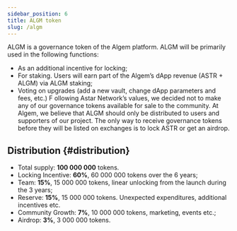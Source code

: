 ```yaml
---
sidebar_position: 6
title: ALGM token
slug: /algm
---
```


ALGM is a governance token of the Algem platform. ALGM will be primarily used in the following functions:
- As an additional incentive for locking;
- For staking. Users will earn part of the Algem’s dApp revenue (ASTR + ALGM) via ALGM staking;
- Voting on upgrades (add a new vault, change dApp parameters and fees, etc.)
F
ollowing Astar Network’s values, we decided not to make any of our governance tokens available for sale to the community. At Algem, we believe that ALGM should only be distributed to users and supporters of our project. The only way to receive governance tokens before they will be listed on exchanges is to lock ASTR or get an airdrop.

## Distribution {#distribution}

- Total supply: **100 000 000** tokens.
- Locking Incentive: **60%**, 60 000 000 tokens over the 6 years;
- Team: **15%**, 15 000 000 tokens, linear unlocking from the launch during the 3 years;
- Reserve: **15%**, 15 000 000 tokens. Unexpected expenditures, additional incentives etc.
- Community Growth: **7%**, 10 000 000 tokens, marketing, events etc.;
- Airdrop: **3%**, 3 000 000 tokens.
